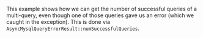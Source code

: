 This example shows how we can get the number of successful queries of a multi-query, even though one of those queries gave us an error (which we caught in the exception). This is done via `AsyncMysqlQueryErrorResult::numSuccessfulQueries`.
